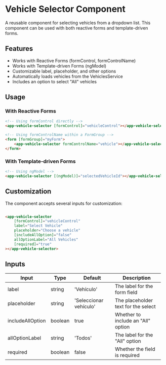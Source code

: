 # Vehicle Selector Component

A reusable component for selecting vehicles from a dropdown list. This component can be used with both reactive forms and template-driven forms.

## Features

- Works with Reactive Forms (formControl, formControlName)
- Works with Template-driven Forms (ngModel)
- Customizable label, placeholder, and other options
- Automatically loads vehicles from the VehiclesService
- Includes an option to select "All" vehicles

## Usage

### With Reactive Forms

```html
<!-- Using formControl directly -->
<app-vehicle-selector [formControl]="vehicleControl"></app-vehicle-selector>

<!-- Using formControlName within a FormGroup -->
<form [formGroup]="myForm">
    <app-vehicle-selector formControlName="vehicle"></app-vehicle-selector>
</form>
```

### With Template-driven Forms

```html
<!-- Using ngModel -->
<app-vehicle-selector [(ngModel)]="selectedVehicleId"></app-vehicle-selector>
```

## Customization

The component accepts several inputs for customization:

```html

<app-vehicle-selector
    [formControl]="vehicleControl"
    label="Select Vehicle"
    placeholder="Choose a vehicle"
    [includeAllOption]="false"
    allOptionLabel="All Vehicles"
    [required]="true"
></app-vehicle-selector>
```

## Inputs

| Input            | Type    | Default                | Description                         |
|------------------|---------|------------------------|-------------------------------------|
| label            | string  | 'Vehículo'             | The label for the form field        |
| placeholder      | string  | 'Seleccionar vehículo' | The placeholder text for the select |
| includeAllOption | boolean | true                   | Whether to include an "All" option  |
| allOptionLabel   | string  | 'Todos'                | The label for the "All" option      |
| required         | boolean | false                  | Whether the field is required       |
